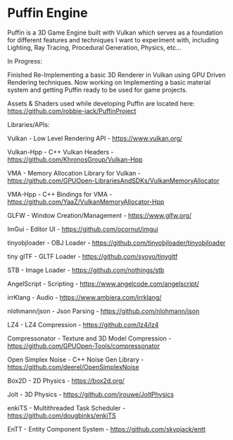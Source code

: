 # Puffin Engine
Puffin is a 3D Game Engine built with Vulkan which serves as a foundation for different features and techniques I want to experiment with, including Lighting, Ray Tracing, Procedural Generation, Physics, etc...

In Progress:

Finished Re-Implementing a basic 3D Renderer in Vulkan using GPU Driven Rendering techniques. Now working on Implementing a basic material system and getting Puffin ready to be used for game projects.

Assets & Shaders used while developing Puffin are located here: https://github.com/robbie-jack/PuffinProject

Libraries/APIs:

Vulkan - Low Level Rendering API - https://www.vulkan.org/

Vulkan-Hpp - C++ Vulkan Headers - https://github.com/KhronosGroup/Vulkan-Hpp

VMA - Memory Allocation Library for Vulkan - https://github.com/GPUOpen-LibrariesAndSDKs/VulkanMemoryAllocator

VMA-Hpp - C++ Bindings for VMA - https://github.com/YaaZ/VulkanMemoryAllocator-Hpp

GLFW - Window Creation/Management - https://www.glfw.org/

ImGui - Editor UI - https://github.com/ocornut/imgui

tinyobjloader - OBJ Loader - https://github.com/tinyobjloader/tinyobjloader

tiny glTF - GLTF Loader - https://github.com/syoyo/tinygltf

STB - Image Loader - https://github.com/nothings/stb

AngelScript - Scripting - https://www.angelcode.com/angelscript/

irrKlang - Audio - https://www.ambiera.com/irrklang/

nlohmann/json - Json Parsing - https://github.com/nlohmann/json

LZ4 - LZ4 Compression - https://github.com/lz4/lz4

Compressonator - Texture and 3D Model Compression - https://github.com/GPUOpen-Tools/compressonator

Open Simplex Noise - C++ Noise Gen Library - https://github.com/deerel/OpenSimplexNoise

Box2D - 2D Physics - https://box2d.org/

Jolt - 3D Physics - https://github.com/jrouwe/JoltPhysics

enkiTS - Multithreaded Task Scheduler - https://github.com/dougbinks/enkiTS

EnTT - Entity Component System - https://github.com/skypjack/entt